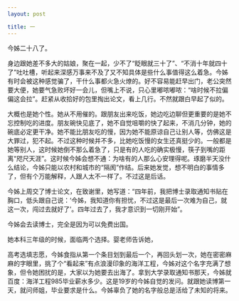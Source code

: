 ```yaml
---
layout: post

title: 一
---
```


今姊二十八了。

身边跟她差不多大的姑娘，聚在一起，少不了“眨眼就三十了”、“不消十年就四十了”吐吐槽，听起来深感万事来不及了又不知具体是些什么事值得这么着急。今姊有时会被这种感觉骗了，干什么事都火急火燎的。好不容易能赶早出门，老公突然要大便，她要气急败坏好一会儿，但嘴上不说，只心里嘟哝嘟哝：“啥时候不拉偏偏这会拉”。赶紧从收拾好的包里掏出论文，看上几行。不然就跟白早起了似的。

大概也是她个性。她从不用催的。跟朋友出来吃饭，她边吃边聊但更重要的是她不忘控制吃的进度。朋友碗快见底了，她不自觉咀嚼的快了起来，不消几分钟，她的碗底必定更干净。她不能比朋友吃的慢，因为她不能原谅自己让别人等，仿佛这是大罪过，犯不起。不过这种时候并不多，比她吃饭慢的女生还真挺少的。一般都是她等别人，这时候她倒不那么着急了，只是有的人吃的确实极慢，筷子到嘴的距离“咫尺天涯”。这时候今姊会想不通：为啥有的人那么心安理得呢。琢磨半天没什么结论，今姊只能以农村和城市的“隔阂”作结。后来她发觉，想不明白的事情多了，但有个万能解释，人跟人太不一样了。不过这是后话。

今姊上周交了博士论文，在致谢里，她写道：“四年前，我把博士录取通知书贴在胸口，低头跟自己说：‘今姊，我知道你有担忧，不过这是最后一次难为自己，就这一次，闯过去就好了’。四年过去了，我才意识到一切刚开始”。

今姊会去读博士，完全是因为可以免费出国。

她本科三年级的时候，面临两个选择。婴老师告诉她，

高考选填志愿，今姊食指从第一个条目划到最后一个，再回头划一次，她在密密麻麻的字眼里，挑了个“看起来”有点浪漫印象的海洋工程，今姊对这个名字充满了想象，但令她困扰的是，大家以为她要去出海了。拿到大学录取通知书那天，今姊就百度：海洋工程985毕业薪水多少。这是19岁的今姊自觉的发问。就跟她读博第一天，就问师姐，毕业要求是什么。今姊辜负了她的名字般总是活给了未知的将来。




















